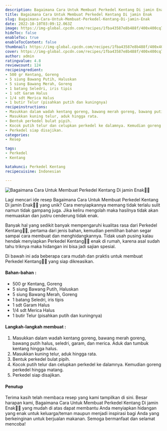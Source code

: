 ```yaml
---
description: Bagaimana Cara Untuk Membuat Perkedel Kentang Di jamin Enak"
title: Bagaimana Cara Untuk Membuat Perkedel Kentang Di jamin Enak
slug: Bagaimana-Cara-Untuk-Membuat-Perkedel-Kentang-Di-jamin-Enak
date: 2022-10-10T03:09:12.063Z
image: https://img-global.cpcdn.com/recipes/1fba43587e8b488f/400x400cq70/photo.jpg
hideToc: false
enableToc: true
enableTocContent: false
thumbnail: https://img-global.cpcdn.com/recipes/1fba43587e8b488f/400x400cq70/photo.jpg
cover: https://img-global.cpcdn.com/recipes/1fba43587e8b488f/400x400cq70/photo.jpg
author: admin
ratingvalue: 4.8
reviewcount: 124
recipeingredient:
- 500 gr Kentang, Goreng
- 5 siung Bawang Putih, Haluskan
- 5 siung Bawang Merah, Goreng
- 1 batang Seledri, iris tipis
- 1 sdt Garam Halus
- 1/4 sdt Merica Halus
- 1 butir Telur (pisahkan putih dan kuningnya)
recipeinstructions:
- Masukkan dalam wadah kentang goreng, bawang merah goreng, bawang putih halus, seledri, garam, dan merica. Aduk dan tumbuk kentang hingga halus.
- Masukkan kuning telur, aduk hingga rata.
- Bentuk perkedel bulat pipih.
- Kocok putih telur dan celupkan perkedel ke dalamnya. Kemudian goreng perkedel hingga matang.
- Perkedel siap disajikan.
categories:
- Resep

tags:
- Perkedel
- Kentang

katakunci: Perkedel Kentang
recipecuisine: Indonesian

---
```


![Bagaimana Cara Untuk Membuat Perkedel Kentang Di jamin Enak👩‍🍳](https://img-global.cpcdn.com/recipes/1fba43587e8b488f/400x400cq70/photo.jpg)

Lagi mencari ide resep Bagaimana Cara Untuk Membuat Perkedel Kentang Di jamin Enak👩‍🍳 yang unik? Cara menyiapkannya memang tidak terlalu sulit namun tidak gampang juga. Jika keliru mengolah maka hasilnya tidak akan memuaskan dan justru cenderung tidak enak.

Banyak hal yang sedikit banyak mempengaruhi kualitas rasa dari Perkedel Kentang👩‍🍳, pertama dari jenis bahan, kemudian pemilihan bahan segar sampai cara membuat dan menghidangkannya. Tidak usah pusing kalau hendak menyiapkan Perkedel Kentang👩‍🍳 enak di rumah, karena asal sudah tahu triknya maka hidangan ini bisa jadi sajian spesial.

Di bawah ini ada beberapa cara mudah dan praktis untuk membuat Perkedel Kentang👩‍🍳 yang siap dikreasikan.

<!--inarticleads1-->

#### Bahan-bahan :

- 500 gr Kentang, Goreng
- 5 siung Bawang Putih, Haluskan
- 5 siung Bawang Merah, Goreng
- 1 batang Seledri, iris tipis
- 1 sdt Garam Halus
- 1/4 sdt Merica Halus
- 1 butir Telur (pisahkan putih dan kuningnya)

<!--inarticleads2-->

#### Langkah-langkah membuat :

1. Masukkan dalam wadah kentang goreng, bawang merah goreng, bawang putih halus, seledri, garam, dan merica. Aduk dan tumbuk kentang hingga halus.
1. Masukkan kuning telur, aduk hingga rata.
1. Bentuk perkedel bulat pipih.
1. Kocok putih telur dan celupkan perkedel ke dalamnya. Kemudian goreng perkedel hingga matang.
1. Perkedel siap disajikan.

#### Penutup

Terima kasih telah membaca resep yang kami tampilkan di sini. Besar harapan kami, Bagaimana Cara Untuk Membuat Perkedel Kentang Di jamin Enak👩‍🍳 yang mudah di atas dapat membantu Anda menyiapkan hidangan yang enak untuk keluarga/teman maupun menjadi inspirasi bagi Anda yang berkeinginan untuk berjualan makanan. Semoga bermanfaat dan selamat mencoba!